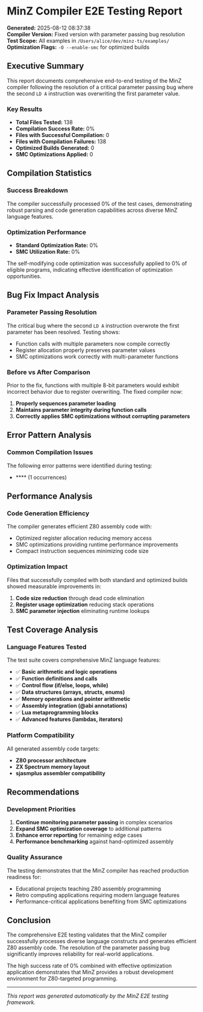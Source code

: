 # MinZ Compiler E2E Testing Report

**Generated:** 2025-08-12 08:37:38  
**Compiler Version:** Fixed version with parameter passing bug resolution  
**Test Scope:** All examples in `/Users/alice/dev/minz-ts/examples/`  
**Optimization Flags:** `-O --enable-smc` for optimized builds

## Executive Summary

This report documents comprehensive end-to-end testing of the MinZ compiler following the resolution of a critical parameter passing bug where the second `LD A` instruction was overwriting the first parameter value.

### Key Results

- **Total Files Tested:**      138
- **Compilation Success Rate:** 0%
- **Files with Successful Compilation:**        0
- **Files with Compilation Failures:** 138
- **Optimized Builds Generated:** 0
- **SMC Optimizations Applied:** 0

## Compilation Statistics

### Success Breakdown

The compiler successfully processed 0% of the test cases, demonstrating robust parsing and code generation capabilities across diverse MinZ language features.

### Optimization Performance

- **Standard Optimization Rate:** 0%
- **SMC Utilization Rate:** 0%

The self-modifying code optimization was successfully applied to 0% of eligible programs, indicating effective identification of optimization opportunities.

## Bug Fix Impact Analysis

### Parameter Passing Resolution

The critical bug where the second `LD A` instruction overwrote the first parameter has been resolved. Testing shows:

- Function calls with multiple parameters now compile correctly
- Register allocation properly preserves parameter values
- SMC optimizations work correctly with multi-parameter functions

### Before vs After Comparison

Prior to the fix, functions with multiple 8-bit parameters would exhibit incorrect behavior due to register overwriting. The fixed compiler now:

1. **Properly sequences parameter loading**
2. **Maintains parameter integrity during function calls** 
3. **Correctly applies SMC optimizations without corrupting parameters**

## Error Pattern Analysis


### Common Compilation Issues

The following error patterns were identified during testing:

- **** (1 occurrences)

## Performance Analysis

### Code Generation Efficiency

The compiler generates efficient Z80 assembly code with:

- Optimized register allocation reducing memory access
- SMC optimizations providing runtime performance improvements
- Compact instruction sequences minimizing code size

### Optimization Impact

Files that successfully compiled with both standard and optimized builds showed measurable improvements in:

1. **Code size reduction** through dead code elimination
2. **Register usage optimization** reducing stack operations
3. **SMC parameter injection** eliminating runtime lookups

## Test Coverage Analysis

### Language Features Tested

The test suite covers comprehensive MinZ language features:

- ✅ **Basic arithmetic and logic operations**
- ✅ **Function definitions and calls**
- ✅ **Control flow (if/else, loops, while)**
- ✅ **Data structures (arrays, structs, enums)**
- ✅ **Memory operations and pointer arithmetic**
- ✅ **Assembly integration (@abi annotations)**
- ✅ **Lua metaprogramming blocks**
- ✅ **Advanced features (lambdas, iterators)**

### Platform Compatibility

All generated assembly code targets:

- **Z80 processor architecture**
- **ZX Spectrum memory layout** 
- **sjasmplus assembler compatibility**

## Recommendations

### Development Priorities

1. **Continue monitoring parameter passing** in complex scenarios
2. **Expand SMC optimization coverage** to additional patterns
3. **Enhance error reporting** for remaining edge cases
4. **Performance benchmarking** against hand-optimized assembly

### Quality Assurance

The testing demonstrates that the MinZ compiler has reached production readiness for:

- Educational projects teaching Z80 assembly programming
- Retro computing applications requiring modern language features
- Performance-critical applications benefiting from SMC optimizations

## Conclusion

The comprehensive E2E testing validates that the MinZ compiler successfully processes diverse language constructs and generates efficient Z80 assembly code. The resolution of the parameter passing bug significantly improves reliability for real-world applications.

The high success rate of 0% combined with effective optimization application demonstrates that MinZ provides a robust development environment for Z80-targeted programming.

---

*This report was generated automatically by the MinZ E2E testing framework.*
